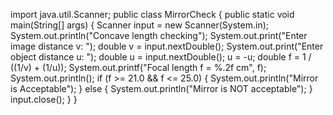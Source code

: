 import java.util.Scanner;
public class MirrorCheck {
    public static void main(String[] args) {
        Scanner input = new Scanner(System.in);
        System.out.println("Concave length checking");
        System.out.print("Enter image distance v: ");
        double v = input.nextDouble();
        System.out.print("Enter object distance u: ");
        double u = input.nextDouble();
        u = -u;
        double f = 1 / ((1/v) + (1/u));
        System.out.printf("Focal length f = %.2f cm", f);
        System.out.println();
        if (f >= 21.0 && f <= 25.0) {
            System.out.println("Mirror is Acceptable");
        } else {
            System.out.println("Mirror is NOT acceptable");
        }
        input.close();
    }
}

